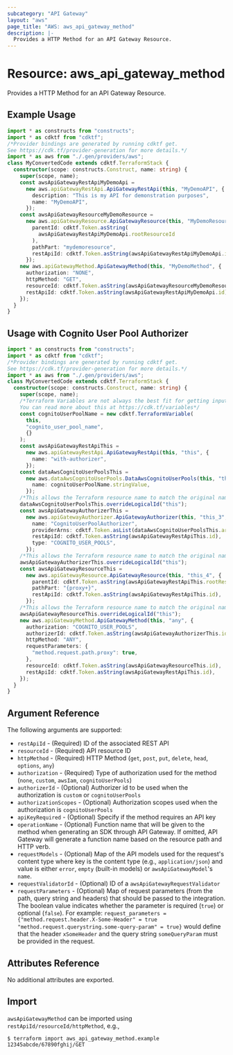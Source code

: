 ```yaml
---
subcategory: "API Gateway"
layout: "aws"
page_title: "AWS: aws_api_gateway_method"
description: |-
  Provides a HTTP Method for an API Gateway Resource.
---
```


# Resource: aws_api_gateway_method

Provides a HTTP Method for an API Gateway Resource.

## Example Usage

```typescript
import * as constructs from "constructs";
import * as cdktf from "cdktf";
/*Provider bindings are generated by running cdktf get.
See https://cdk.tf/provider-generation for more details.*/
import * as aws from "./.gen/providers/aws";
class MyConvertedCode extends cdktf.TerraformStack {
  constructor(scope: constructs.Construct, name: string) {
    super(scope, name);
    const awsApiGatewayRestApiMyDemoApi =
      new aws.apiGatewayRestApi.ApiGatewayRestApi(this, "MyDemoAPI", {
        description: "This is my API for demonstration purposes",
        name: "MyDemoAPI",
      });
    const awsApiGatewayResourceMyDemoResource =
      new aws.apiGatewayResource.ApiGatewayResource(this, "MyDemoResource", {
        parentId: cdktf.Token.asString(
          awsApiGatewayRestApiMyDemoApi.rootResourceId
        ),
        pathPart: "mydemoresource",
        restApiId: cdktf.Token.asString(awsApiGatewayRestApiMyDemoApi.id),
      });
    new aws.apiGatewayMethod.ApiGatewayMethod(this, "MyDemoMethod", {
      authorization: "NONE",
      httpMethod: "GET",
      resourceId: cdktf.Token.asString(awsApiGatewayResourceMyDemoResource.id),
      restApiId: cdktf.Token.asString(awsApiGatewayRestApiMyDemoApi.id),
    });
  }
}

```

## Usage with Cognito User Pool Authorizer

```typescript
import * as constructs from "constructs";
import * as cdktf from "cdktf";
/*Provider bindings are generated by running cdktf get.
See https://cdk.tf/provider-generation for more details.*/
import * as aws from "./.gen/providers/aws";
class MyConvertedCode extends cdktf.TerraformStack {
  constructor(scope: constructs.Construct, name: string) {
    super(scope, name);
    /*Terraform Variables are not always the best fit for getting inputs in the context of Terraform CDK.
    You can read more about this at https://cdk.tf/variables*/
    const cognitoUserPoolName = new cdktf.TerraformVariable(
      this,
      "cognito_user_pool_name",
      {}
    );
    const awsApiGatewayRestApiThis =
      new aws.apiGatewayRestApi.ApiGatewayRestApi(this, "this", {
        name: "with-authorizer",
      });
    const dataAwsCognitoUserPoolsThis =
      new aws.dataAwsCognitoUserPools.DataAwsCognitoUserPools(this, "this_2", {
        name: cognitoUserPoolName.stringValue,
      });
    /*This allows the Terraform resource name to match the original name. You can remove the call if you don't need them to match.*/
    dataAwsCognitoUserPoolsThis.overrideLogicalId("this");
    const awsApiGatewayAuthorizerThis =
      new aws.apiGatewayAuthorizer.ApiGatewayAuthorizer(this, "this_3", {
        name: "CognitoUserPoolAuthorizer",
        providerArns: cdktf.Token.asList(dataAwsCognitoUserPoolsThis.arns),
        restApiId: cdktf.Token.asString(awsApiGatewayRestApiThis.id),
        type: "COGNITO_USER_POOLS",
      });
    /*This allows the Terraform resource name to match the original name. You can remove the call if you don't need them to match.*/
    awsApiGatewayAuthorizerThis.overrideLogicalId("this");
    const awsApiGatewayResourceThis =
      new aws.apiGatewayResource.ApiGatewayResource(this, "this_4", {
        parentId: cdktf.Token.asString(awsApiGatewayRestApiThis.rootResourceId),
        pathPart: "{proxy+}",
        restApiId: cdktf.Token.asString(awsApiGatewayRestApiThis.id),
      });
    /*This allows the Terraform resource name to match the original name. You can remove the call if you don't need them to match.*/
    awsApiGatewayResourceThis.overrideLogicalId("this");
    new aws.apiGatewayMethod.ApiGatewayMethod(this, "any", {
      authorization: "COGNITO_USER_POOLS",
      authorizerId: cdktf.Token.asString(awsApiGatewayAuthorizerThis.id),
      httpMethod: "ANY",
      requestParameters: {
        "method.request.path.proxy": true,
      },
      resourceId: cdktf.Token.asString(awsApiGatewayResourceThis.id),
      restApiId: cdktf.Token.asString(awsApiGatewayRestApiThis.id),
    });
  }
}

```

## Argument Reference

The following arguments are supported:

* `restApiId` - (Required) ID of the associated REST API
* `resourceId` - (Required) API resource ID
* `httpMethod` - (Required) HTTP Method (`get`, `post`, `put`, `delete`, `head`, `options`, `any`)
* `authorization` - (Required) Type of authorization used for the method (`none`, `custom`, `awsIam`, `cognitoUserPools`)
* `authorizerId` - (Optional) Authorizer id to be used when the authorization is `custom` or `cognitoUserPools`
* `authorizationScopes` - (Optional) Authorization scopes used when the authorization is `cognitoUserPools`
* `apiKeyRequired` - (Optional) Specify if the method requires an API key
* `operationName` - (Optional) Function name that will be given to the method when generating an SDK through API Gateway. If omitted, API Gateway will generate a function name based on the resource path and HTTP verb.
* `requestModels` - (Optional) Map of the API models used for the request's content type
  where key is the content type (e.g., `application/json`)
  and value is either `error`, `empty` (built-in models) or `awsApiGatewayModel`'s `name`.
* `requestValidatorId` - (Optional) ID of a `awsApiGatewayRequestValidator`
* `requestParameters` - (Optional) Map of request parameters (from the path, query string and headers) that should be passed to the integration. The boolean value indicates whether the parameter is required (`true`) or optional (`false`).
  For example: `request_parameters = {"method.request.header.X-Some-Header" = true "method.request.querystring.some-query-param" = true}` would define that the header `xSomeHeader` and the query string `someQueryParam` must be provided in the request.

## Attributes Reference

No additional attributes are exported.

## Import

`awsApiGatewayMethod` can be imported using `restApiId/resourceId/httpMethod`, e.g.,

```
$ terraform import aws_api_gateway_method.example 12345abcde/67890fghij/GET
```

<!-- cache-key: cdktf-0.17.0-pre.15 input-f43706f8a3bc767d5985945d37abdf74f344c7b15e91c6125af22ace64957b04 -->